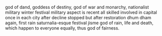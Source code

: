 god of dand, goddess of destiny, god of war and monarchy, nationalist military winter festival military aspect is recent all skilled involved in capital once in each city after decline stopped but after restoration dhum dham again, first rain saturnalia-esque festival jisme god of rain, life and death, which happen to everyone equally, thus god of fairness. 
